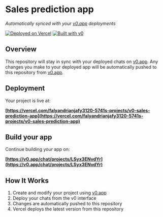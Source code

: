 # Sales prediction app

*Automatically synced with your [v0.app](https://v0.app) deployments*

[![Deployed on Vercel](https://img.shields.io/badge/Deployed%20on-Vercel-black?style=for-the-badge&logo=vercel)](https://vercel.com/falyandrianjafy3120-5741s-projects/v0-sales-prediction-app)
[![Built with v0](https://img.shields.io/badge/Built%20with-v0.app-black?style=for-the-badge)](https://v0.app/chat/projects/LSyx3ENvdYr)

## Overview

This repository will stay in sync with your deployed chats on [v0.app](https://v0.app).
Any changes you make to your deployed app will be automatically pushed to this repository from [v0.app](https://v0.app).

## Deployment

Your project is live at:

**[https://vercel.com/falyandrianjafy3120-5741s-projects/v0-sales-prediction-app](https://vercel.com/falyandrianjafy3120-5741s-projects/v0-sales-prediction-app)**

## Build your app

Continue building your app on:

**[https://v0.app/chat/projects/LSyx3ENvdYr](https://v0.app/chat/projects/LSyx3ENvdYr)**

## How It Works

1. Create and modify your project using [v0.app](https://v0.app)
2. Deploy your chats from the v0 interface
3. Changes are automatically pushed to this repository
4. Vercel deploys the latest version from this repository
